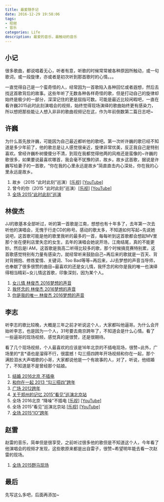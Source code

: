 ```yaml
---
title: 最爱随手记
date: 2016-12-29 19:58:06
tags:
- 视频
- 音乐
categories: Life
description: 最爱的音乐，最触动的音乐
---
```


## 小记
很多歌曲，都说唱着无心，听者有意，听歌的时候常常被各种原因所触动，或一句歌词，或一段旋律，亦或者是初次听到那首歌时的心情。。。

一直觉得自己是一个蛮奇怪的人，经常因为一首歌陷入各种回忆或者遐想，然后去找这首歌背后的故事。这些年听了无数各种各样奇怪的歌，但是打动自己的旋律却始终是极少的一部分，深深记住的更是屈指可数。可能是最近比较闲暇吧，一直在看许巍2015此时此刻演唱会的视频，始终觉得现场演绎的歌曲始终更有感染力，所以想把那些能让人想入非非的歌曲视频记在这，作为年前倒数第二篇日志吧~

## 许巍
为什么首先放许巍，可能因为自己最近都听他的歌吧。第一次听许巍的歌已经不知道是多少年前了，他的歌总是让人感觉很亲近，旋律非常优美，反正我自己是特别喜欢。曾经许巍朴树傻傻分不清，到现在我都觉得他两的风格还是蛮像的~许巍的歌很多，如果要说最喜欢哪首，我会毫不犹豫的讲，故乡。故乡这首歌，据说是许巍写给妻子的一首歌，“你在我的心里永远是故乡”简直直击内心深处，你在我的心里永远是故乡。

1. 故乡（2015 “此时此刻”巡演）[[乐视]](http://www.le.com/ptv/vplay/27212960.html#vid=27212960) [[YouTube]](https://www.youtube.com/watch?v=VSvZtCpeJW8)
1. 曾今的你（2015 “此时此刻”巡演）[[乐视]](http://www.le.com/ptv/vplay/27213195.html#vid=27213195) [[YouTube]](https://www.youtube.com/watch?v=BEIrQCzSAFg)
1. [全场 2015“此时此刻”巡演](http://www.le.com/ptv/vplay/27034331.html)

## 林俊杰
JJ的歌基本全部听过，听的第一首歌是江南，想想也有十年多了，去年第一次去听他的演唱会，无愧于行走CD的称号。感动的歌太多，不知道如何写起~先说她说吧，这首歌可能是他的歌里我听的最多的一首，每每听到这首歌都会想起MV里那个坐在便利店里失恋的女生，去年的演唱会她说开场，江南结尾，真的不能更妙。然后是I AM，这首歌是我高二听得比较多的歌，那个时候搞竞赛特别累，这首歌感觉特别有力量有感染力，就经常听来鼓励自己~再后来的歌就是一百天、背对背拥抱、修炼爱情、关键词、Too Bad等等~再后来，JJ去梦想的声音当导师，也奉献了很多很赞的曲目~最喜欢的还是女儿情，我怀念的和你是我的唯一也演绎得相当精彩~女儿情这首歌，印象深刻，因为某个人。

1. [女儿情 林俊杰 2016梦想的声音](https://www.youtube.com/watch?v=rde-YnqprCA)
1. [我怀念的 林俊杰 2016梦想的声音](https://www.youtube.com/watch?v=G7uSHzyVAwg)
1. [你是我的唯一 林俊杰 2016梦想的声音](https://www.youtube.com/watch?v=5gtKlxBqxgI)

## 李志
听李志的歌比较晚，大概是三年之前才听说这个人，大家都叫他逼哥。为什么会开始听李志，也是因为一个人，31号要去南京跨年了，不知道会是什么心情。看了一些逼哥的现场视频，感觉真的是很赞，还是很期待。

看了几个现场视频，个人最喜欢的应该是16年北京的不插电现场，很赞~此外，广场里的\*言\*语也是溜得不行，很震撼！勾三搭四跨年开场视频和你在一起，那个满脸泪水大声唱歌的小哥，大家都说他是一个有故事的人，对了，听说，他结婚了，不知道是不是曾经那个姑娘。
1. [结婚 2016北京 不插电](https://www.youtube.com/watch?v=xAcM1X-gEJU&t=58m23s)
1. [和你在一起 2013 “勾三搭四”跨年](https://www.youtube.com/watch?v=Cyq0F0vsZkM)
1. [广场 2012跨年](https://www.youtube.com/watch?v=7m7HRjmmFsM)
1. [关于郑州的记忆 2015“看见”巡演北京站](https://www.youtube.com/watch?v=_r9w3hE0s0U&t=83m23s)
1. 全场 2016北京 “降噪”不插电 [[乐视]](http://yuntv.letv.com/bcloud.html?uu=53f80d6851&vu=5c3e81428c&width=768&pu=51373b1a30&height=432) [[YouTube]](https://www.youtube.com/watch?v=xAcM1X-gEJU&t=28s)
1. 全场 2015“看见”巡演北京站 [[乐视]](http://www.le.com/ptv/vplay/23022786.html) [[YouTube]](https://www.youtube.com/watch?v=_r9w3hE0s0U&t)
1. [全场 2015“IO”跨年](https://www.youtube.com/watch?v=rkM-dTr89kQ)

## 赵雷
赵雷的音乐，简单但是很享受，之前听过很多他的歌但是不知道这个人，今年看了他演唱会的视频才发现，这些歌原来都是出自雷子，很赞~希望明年能去看一次赵雷的现场。
1. [全场 2015野马现场](https://www.youtube.com/watch?v=-cqaUE8O31Y&t)

## 最后
先写这么多吧，后面再添加~